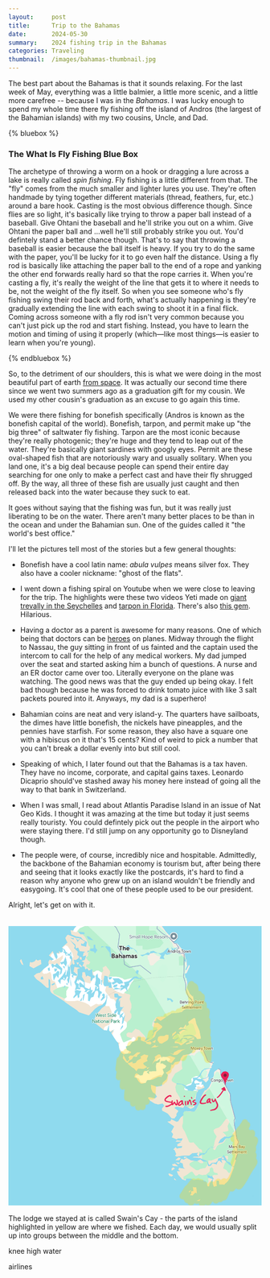 ```yaml
---
layout:     post
title:      Trip to the Bahamas
date:       2024-05-30
summary:    2024 fishing trip in the Bahamas
categories: Traveling
thumbnail:  /images/bahamas-thumbnail.jpg
---
```

The best part about the Bahamas is that it sounds relaxing. For the last week of May, everything was a little balmier, a little more scenic, and a little more carefree -- because I was in the *Bahamas*. I was lucky enough to spend my whole time there fly fishing off the island of Andros (the largest of the Bahamian islands) with my two cousins, Uncle, and Dad.

{% bluebox %}

### The What Is Fly Fishing Blue Box

The archetype of throwing a worm on a hook or dragging a lure across a lake is really called *spin fishing*. Fly fishing is a little different from that. The "fly" comes from the much smaller and lighter lures you use. They're often handmade by tying together different materials (thread, feathers, fur, etc.) around a bare hook. Casting is the most obvious difference though. Since flies are so light, it's basically like trying to throw a paper ball instead of a baseball. Give Ohtani the baseball and he'll strike you out on a whim. Give Ohtani the paper ball and ...well he'll still probably strike you out. You'd defintely stand a better chance though. That's to say that throwing a baseball is easier because the ball itself is heavy. If you try to do the same with the paper, you'll be lucky for it to go even half the distance. Using a fly rod is basically like attaching the paper ball to the end of a rope and yanking the other end forwards really hard so that the rope carries it. When you're casting a fly, it's really the weight of the line that gets it to where it needs to be, not the weight of the fly itself. So when you see someone who's fly fishing swing their rod back and forth, what's actually happening is they're gradually extending the line with each swing to shoot it in a final flick. Coming across someone with a fly rod isn't very common because you can't just pick up the rod and start fishing. Instead, you have to learn the motion and timing of using it properly (which—like most things—is easier to learn when you're young).

{% endbluebox %} 

So, to the detriment of our shoulders, this is what we were doing in the most beautiful part of earth <a href="https://x.com/StationCDRKelly/status/592444731076026368" target="_blank">from space</a>. It was actually our second time there since we went two summers ago as a graduation gift for my cousin. We used my other cousin's graduation as an excuse to go again this time. 

We were there fishing for bonefish specifically (Andros is known as the bonefish capital of the world). Bonefish, tarpon, and permit make up "the big three" of saltwater fly fishing. Tarpon are the most iconic because they're really photogenic; they're huge and they tend to leap out of the water. They're basically giant sardines with googly eyes. Permit are these oval-shaped fish that are notoriously wary and usually solitary. When you land one, it's a big deal because people can spend their entire day searching for one only to make a perfect cast and have their fly shrugged off. By the way, all three of these fish are usually just caught and then released back into the water because they suck to eat.

It goes without saying that the fishing was fun, but it was really just liberating to be on the water. There aren't many better places to be than in the ocean and under the Bahamian sun. One of the guides called it "the world's best office."

I'll let the pictures tell most of the stories but a few general thoughts:

- Bonefish have a cool latin name: *abula vulpes* means silver fox. They also have a cooler nickname: "ghost of the flats".

- I went down a fishing spiral on Youtube when we were close to leaving for the trip. The highlights were these two videos Yeti made on [giant trevally in the Seychelles](https://www.youtube.com/watch?v=MNfBHLp_FKg) and [tarpon in Florida](https://www.youtube.com/watch?v=FZoMPciCciY). There's also [this gem](https://www.youtube.com/watch?v=IYq7i4u3XBA). Hilarious.

- Having a doctor as a parent is awesome for many reasons. One of which being that doctors can be [heroes](https://en.wikipedia.org/wiki/Angus_Wallace#In-flight_surgery_with_a_coat-hanger_and_silverware) on planes. Midway through the flight to Nassau, the guy sitting in front of us fainted and the captain used the intercom to call for the help of any medical workers. My dad jumped over the seat and started asking him a bunch of questions. A nurse and an ER doctor came over too. Literally everyone on the plane was watching. The good news was that the guy ended up being okay. I felt bad though because he was forced to drink tomato juice with like 3 salt packets poured into it. Anyways, my dad is a superhero!

- Bahamian coins are neat and very island-y. The quarters have sailboats, the dimes have little bonefish, the nickels have pineapples, and the pennies have starfish. For some reason, they also have a square one with a hibiscus on it that's 15 cents? Kind of weird to pick a number that you can't break a dollar evenly into but still cool.

- Speaking of which, I later found out that the Bahamas is a tax haven. They have no income, corporate, and capital gains taxes. Leonardo Dicaprio should've stashed away his money here instead of going all the way to that bank in Switzerland.

- When I was small, I read about Atlantis Paradise Island in an issue of Nat Geo Kids. I thought it was amazing at the time but today it just seems really touristy. You could defintely pick out the people in the airport who were staying there. I'd still jump on any opportunity go to Disneyland though.

- The people were, of course, incredibly nice and hospitable. Admittedly, the backbone of the Bahamian economy is tourism but, after being there and seeing that it looks exactly like the postcards, it's hard to find a reason why anyone who grew up on an island wouldn't be friendly and easygoing. It's cool that one of these people used to be our president.


Alright, let's get on with it. <br><br><br>
![Bahamas Map](/images/bahamas-map.png)

The lodge we stayed at is called Swain's Cay - the parts of the island highlighted in yellow are where we fished. Each day, we would usually split up into groups between the middle and the bottom.


knee high water

airlines